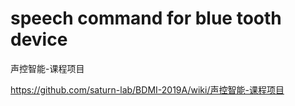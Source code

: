 # speech command for blue tooth device

声控智能-课程项目

https://github.com/saturn-lab/BDMI-2019A/wiki/声控智能-课程项目 
